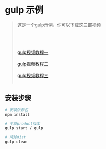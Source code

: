 # gulp 示例


> 这是一个gulp示例，你可以下载这三部视频<br><br><br><br><br>
[gulp视频教程一](https://pan.baidu.com/s/1qYz2Ahm "悬停显示")<br><br>
[gulp视频教程二](https://pan.baidu.com/s/1gfiQl6F "悬停显示")<br><br>
[gulp视频教程三](https://pan.baidu.com/s/1hs5OKjM "悬停显示")<br><br>

## 安装步骤

``` bash
# 安装依赖包
npm install

# 生成product版本
gulp start / gulp

# 清除dist
gulp clean

```
